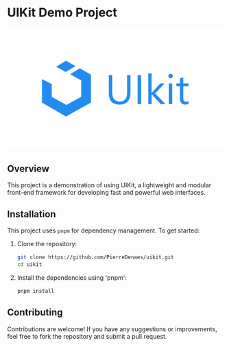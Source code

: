 # UIKit Demo Project

![UIKit Logo](img/uikit.png)

## Overview

This project is a demonstration of using UIKit, a lightweight and modular front-end framework for developing fast and powerful web interfaces.

## Installation

This project uses `pnpm` for dependency management. To get started:

1. Clone the repository:
   ```bash
   git clone https://github.com/PierreDenaes/uikit.git 
   cd uikit
   ```
2. Install the dependencies using 'pnpm':
    ```bash
    pnpm install
    ```
## Contributing

Contributions are welcome! If you have any suggestions or improvements, feel free to fork the repository and submit a pull request.